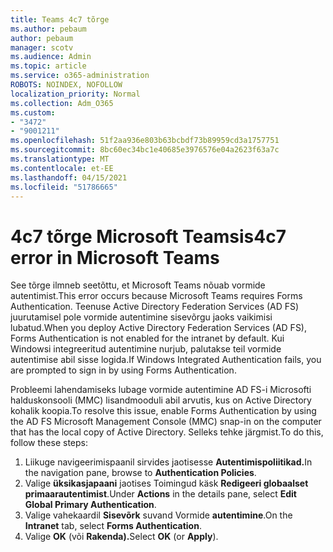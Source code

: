 ```yaml
---
title: Teams 4c7 tõrge
ms.author: pebaum
author: pebaum
manager: scotv
ms.audience: Admin
ms.topic: article
ms.service: o365-administration
ROBOTS: NOINDEX, NOFOLLOW
localization_priority: Normal
ms.collection: Adm_O365
ms.custom:
- "3472"
- "9001211"
ms.openlocfilehash: 51f2aa936e803b63bcbdf73b89959cd3a1757751
ms.sourcegitcommit: 8bc60ec34bc1e40685e3976576e04a2623f63a7c
ms.translationtype: MT
ms.contentlocale: et-EE
ms.lasthandoff: 04/15/2021
ms.locfileid: "51786665"
---
```

# <a name="4c7-error-in-microsoft-teams"></a><span data-ttu-id="de65c-102">4c7 tõrge Microsoft Teamsis</span><span class="sxs-lookup"><span data-stu-id="de65c-102">4c7 error in Microsoft Teams</span></span>

<span data-ttu-id="de65c-103">See tõrge ilmneb seetõttu, et Microsoft Teams nõuab vormide autentimist.</span><span class="sxs-lookup"><span data-stu-id="de65c-103">This error occurs because Microsoft Teams requires Forms Authentication.</span></span> <span data-ttu-id="de65c-104">Teenuse Active Directory Federation Services (AD FS) juurutamisel pole vormide autentimine sisevõrgu jaoks vaikimisi lubatud.</span><span class="sxs-lookup"><span data-stu-id="de65c-104">When you deploy Active Directory Federation Services (AD FS), Forms Authentication is not enabled for the intranet by default.</span></span> <span data-ttu-id="de65c-105">Kui Windowsi integreeritud autentimine nurjub, palutakse teil vormide autentimise abil sisse logida.</span><span class="sxs-lookup"><span data-stu-id="de65c-105">If Windows Integrated Authentication fails, you are prompted to sign in by using Forms Authentication.</span></span>

<span data-ttu-id="de65c-106">Probleemi lahendamiseks lubage vormide autentimine AD FS-i Microsofti halduskonsooli (MMC) lisandmooduli abil arvutis, kus on Active Directory kohalik koopia.</span><span class="sxs-lookup"><span data-stu-id="de65c-106">To resolve this issue, enable Forms Authentication by using the AD FS Microsoft Management Console (MMC) snap-in on the computer that has the local copy of Active Directory.</span></span> <span data-ttu-id="de65c-107">Selleks tehke järgmist.</span><span class="sxs-lookup"><span data-stu-id="de65c-107">To do this, follow these steps:</span></span> 

1. <span data-ttu-id="de65c-108">Liikuge navigeerimispaanil sirvides jaotisesse **Autentimispoliitikad.**</span><span class="sxs-lookup"><span data-stu-id="de65c-108">In the navigation pane, browse to **Authentication Policies**.</span></span>
2. <span data-ttu-id="de65c-109">Valige **üksikasjapaani** jaotises Toimingud käsk **Redigeeri globaalset primaarautentimist**.</span><span class="sxs-lookup"><span data-stu-id="de65c-109">Under **Actions** in the details pane, select **Edit Global Primary Authentication**.</span></span>
3. <span data-ttu-id="de65c-110">Valige vahekaardil **Sisevõrk** suvand Vormide **autentimine**.</span><span class="sxs-lookup"><span data-stu-id="de65c-110">On the **Intranet** tab, select **Forms Authentication**.</span></span>
4. <span data-ttu-id="de65c-111">Valige **OK** (või **Rakenda).**</span><span class="sxs-lookup"><span data-stu-id="de65c-111">Select **OK** (or **Apply**).</span></span>